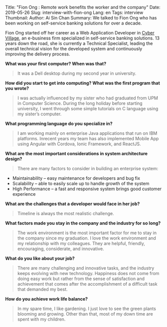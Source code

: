 Title: "Fion Ong : Remote work benefits the worker and the company"
Date: 2019-05-26
Slug: interview-with-fion-ong 
Lang: en 
Tags: interview 
Thumbnail: 
Author: Ai Sin Chan 
Summary: We talked to Fion Ong who has been working on self-service banking solutions for over a decade. 

Fion Ong started off her career as a Web Application Developer in [Cyber Village]( http://www.cyber-village.net/), an e-business firm specialized in self-service banking solutions. 13 years down the road, she is currently a Technical Specialist, leading the overall technical vision for the developed system and continuously improving the delivery process. 


**What was your first computer? When was that?**

> It was a Dell desktop during my second year in university.  

**How did you start to get into computing? What was the first program that you wrote?** 

> I was actually influenced by my sister who had graduated from UPM in Computer Science. During the long holiday before starting university, I went through some simple tutorials on C language using my sister’s computer. 

**What programming language do you specialize in?**

> I am working mainly on enterprise Java applications that run on IBM platforms. Inrecent years my team has also implemented Mobile App using Angular with Cordova, Ionic Framework, and ReactJS.

**What are the most important considerations in system architecture design?**

> There are many factors to consider in building an enterprise system:
* Maintainability – easy maintenance for developers and bug fix
* Scalability – able to easily scale up to handle growth of the system
* High Performance – a fast and responsive system brings good customer experience

**What are the challenges that a developer would face in her job?**

> Timeline is always the most realistic challenge. 

**What factors made you stay in the company and the industry for so long?**

> The work environment is the most important factor for me to stay in the company since my graduation. I love the work environment and my relationship with my colleagues. They are helpful, friendly, encouraging, considerate, and innovative.

**What do you like about your job?**

> There are many challenging and innovative tasks, and the industry keeps evolving with new technology. Happiness does not come from doing easy work but rather from the sense of satisfaction and achievement that comes after the accomplishment of a difficult task that demanded my best.


**How do you achieve work life balance?**

> In my spare time, I like gardening. I just love to see the green plants blooming and growing. Other than that, most of my down time are spent with my children. 
